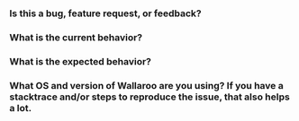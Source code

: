 <!--
Before submitting an issue, please make sure the issue hasn't already been reported.
-->

### Is this a bug, feature request, or feedback?

### What is the current behavior?

### What is the expected behavior?

### What OS and version of Wallaroo are you using? If you have a stacktrace and/or steps to reproduce the issue, that also helps a lot.
